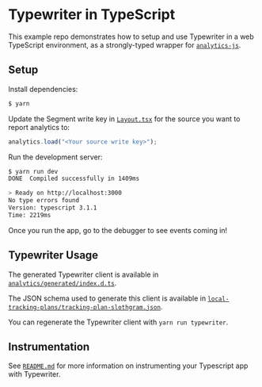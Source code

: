 # Typewriter in TypeScript

This example repo demonstrates how to setup and use Typewriter in a web TypeScript environment, as a strongly-typed wrapper for [`analytics-js`](https://segment.com/docs/sources/website/analytics.js/).

## Setup

Install dependencies:

```sh
$ yarn
```

Update the Segment write key in [`Layout.tsx`](./components/Layout.tsx#L10) for the source you want to report analytics to:

```typescript
analytics.load("<Your source write key>");
```

Run the development server:

```sh
$ yarn run dev
DONE  Compiled successfully in 1409ms                                       18:15:03

> Ready on http://localhost:3000
No type errors found
Version: typescript 3.1.1
Time: 2219ms
```

Once you run the app, go to the debugger to see events coming in!

## Typewriter Usage

The generated Typewriter client is available in [`analytics/generated/index.d.ts`](./analytics/generated/index.d.ts).

The JSON schema used to generate this client is available in [`local-tracking-plans/tracking-plan-slothgram.json`](../../local-tracking-plans/tracking-plan-slothgram.json).

You can regenerate the Typewriter client with `yarn run typewriter`.

## Instrumentation

See [`README.md`](/README.md) for more information on instrumenting your Typescript app with Typewriter.
